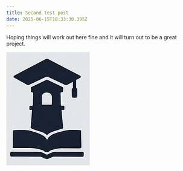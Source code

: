 ```yaml
---
title: Second test post
date: 2025-06-15T18:33:30.395Z
---
```

H﻿oping things will work out here fine and it will turn out to be a great project.

![CourseCove](/assets/uploads/logo1.png "CourseCove logo")